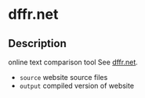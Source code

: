 dffr.net
=============

Description
-----------

online text comparison tool 
See [dffr.net](http://tmthydvnprt.github.io/dffrnet).

* `source` website source files
* `output` compiled version of website

